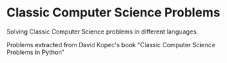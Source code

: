 
# Classic Computer Science Problems

Solving Classic Computer Science problems in different languages.

Problems extracted from David Kopec's book "Classic Computer Science Problems in Python"

